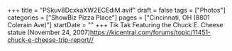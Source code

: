 +++
title = "PSkuv8DcxkaXW2ECEdiM.avif"
draft = false
tags = ["Photos"]
categories = ["ShowBiz Pizza Place"]
pages = ["Cincinnati, OH (8801 Colerain Ave)"]
startDate = ""
+++
Tik Tak Featuring the Chuck E. Cheese statue (November 24, 2007)https://kicentral.com/forums/topic/11451-chuck-e-cheese-trip-report//

